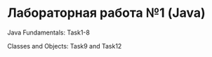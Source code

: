 # Лабораторная работа №1 (Java)

 Java Fundamentals: Task1-8
 
 Classes and Objects: Task9 and Task12
